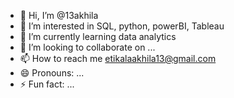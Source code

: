 - 👋 Hi, I’m @13akhila
- 👀 I’m interested in SQL, python, powerBI, Tableau
- 🌱 I’m currently learning data analytics 
- 💞️ I’m looking to collaborate on ...
- 📫 How to reach me etikalaakhila13@gmail.com
- 😄 Pronouns: ...
- ⚡ Fun fact: ...

<!---
13akhila/13akhila is a ✨ special ✨ repository because its `README.md` (this file) appears on your GitHub profile.
You can click the Preview link to take a look at your changes.
--->
